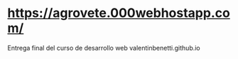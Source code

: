 # https://agrovete.000webhostapp.com/
Entrega final del curso de desarrollo web
valentinbenetti.github.io
